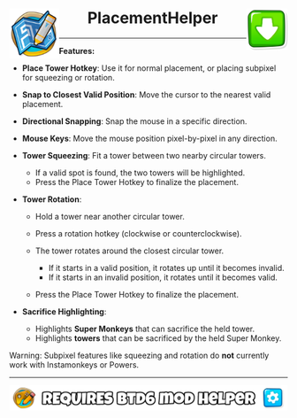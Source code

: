 <h1 align="center">
  <a href="https://github.com/iXendeRouS/PlacementHelper/releases/latest/download/PlacementHelper.dll">
    <img align="left" alt="Icon" height="90" src="Icon.png">
    <img align="right" alt="Download" height="75" src="https://raw.githubusercontent.com/gurrenm3/BTD-Mod-Helper/master/BloonsTD6%20Mod%20Helper/Resources/DownloadBtn.png">
  </a>
  PlacementHelper
</h1>

---

**Features:**

* **Place Tower Hotkey**: Use it for normal placement, or placing subpixel for squeezing or rotation.
* **Snap to Closest Valid Position**: Move the cursor to the nearest valid placement.
* **Directional Snapping**: Snap the mouse in a specific direction.
* **Mouse Keys**: Move the mouse position pixel-by-pixel in any direction.
* **Tower Squeezing**: Fit a tower between two nearby circular towers.

  * If a valid spot is found, the two towers will be highlighted.
  * Press the Place Tower Hotkey to finalize the placement.
* **Tower Rotation**:

  * Hold a tower near another circular tower.
  * Press a rotation hotkey (clockwise or counterclockwise).
  * The tower rotates around the closest circular tower.

    * If it starts in a valid position, it rotates up until it becomes invalid.
    * If it starts in an invalid position, it rotates until it becomes valid.
  * Press the Place Tower Hotkey to finalize the placement.
* **Sacrifice Highlighting**:

  * Highlights **Super Monkeys** that can sacrifice the held tower.
  * Highlights **towers** that can be sacrificed by the held Super Monkey.

Warning: Subpixel features like squeezing and rotation do **not** currently work with Instamonkeys or Powers.

---

[![Requires BTD6 Mod Helper](https://raw.githubusercontent.com/gurrenm3/BTD-Mod-Helper/master/banner.png)](https://github.com/gurrenm3/BTD-Mod-Helper#readme)